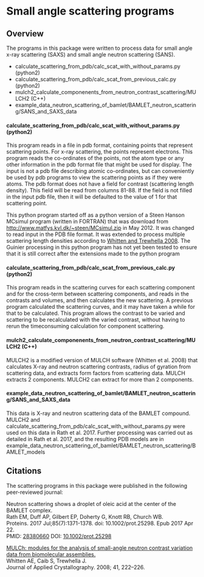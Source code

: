 Small angle scattering programs
===============================

## Overview

The programs in this package were written to process data for small angle x-ray scattering (SAXS) and small angle neutron scattering (SANS).

* calculate_scattering_from_pdb/calc_scat_with_without_params.py (python2)
* calculate_scattering_from_pdb/calc_scat_from_previous_calc.py (python2)
* mulch2_calculate_componenents_from_neutron_contrast_scattering/MULCH2 (C++)
* example_data_neutron_scattering_of_bamlet/BAMLET_neutron_scattering/SANS_and_SAXS_data

#### calculate_scattering_from_pdb/calc_scat_with_without_params.py (python2)

This program reads in a file in pdb format, containing points that represent scattering points.
For x-ray scattering, the points represent electrons.
This program reads the co-ordinates of the points,
not the atom type or any other information in the pdb format file that might be used for display.
The input is not a pdb file describing atomic co-ordinates,
but can conveniently be used by pdb programs to view the scattering points as if they were atoms.
The pdb format does not have a field for contrast (scattering length density).
This field will be read from columns 81-88. If the field is not filled in the input pdb file,
then it will be defaulted to the value of 1 for that scattering point.

This python program started off as a python version of a Steen Hanson MCsimul program (written in FORTRAN)
that was download from http://www.matfys.kvl.dk/~steen/MCsimul.zip in May 2012.
It was changed to read input in the PDB file format.
It was extended to process multiple scattering length densities according to [Whitten and Trewhella 2008](http://scripts.iucr.org/cgi-bin/paper?S0021889807055136).
The Guinier processing in this python program has not yet been tested to ensure that it is still correct after the extensions made to the python program

#### calculate_scattering_from_pdb/calc_scat_from_previous_calc.py (python2)

This program reads in the scattering curves for each scattering component and for the  cross-term between scattering components,
and reads in the contrasts and volumes, and then calculates the new scattering.
A previous program calculated the scattering curves, and it may have taken a while for that to be calculated.
This program allows the contrast to be varied and scattering to be recalculated with the varied contrast,
without having to rerun the timeconsuming calculation for component scattering.

#### mulch2_calculate_componenents_from_neutron_contrast_scattering/MULCH2 (C++)

MULCH2 is a modified version of MULCH software (Whitten et al. 2008) that calculates X-ray and neutron scattering contrasts, radius of gyration from scattering data, and extracts form factors from scattering data. MULCH extracts 2 components. MULCH2 can extract for more than 2 components.

#### example_data_neutron_scattering_of_bamlet/BAMLET_neutron_scattering/SANS_and_SAXS_data

This data is X-ray and neutron scattering data of the BAMLET compound. MULCH2 and calculate_scattering_from_pdb/calc_scat_with_without_params.py were used on this data in Rath et al. 2017. 
Further processing was carried out as detailed in Rath et al. 2017, and the resulting PDB models are in example_data_neutron_scattering_of_bamlet/BAMLET_neutron_scattering/BAMLET_models

## Citations

The scattering programs in this package were published in the following peer-reviewed journal:

Neutron scattering shows a droplet of oleic acid at the center of the BAMLET complex.  
Rath EM, Duff AP, Gilbert EP, Doherty G, Knott RB, Church WB.  
Proteins. 2017 Jul;85(7):1371-1378. doi: 10.1002/prot.25298. Epub 2017 Apr 22.  
PMID: [28380660](https://www.ncbi.nlm.nih.gov/pubmed/28380660) DOI: [10.1002/prot.25298](https://onlinelibrary.wiley.com/doi/abs/10.1002/prot.25298)  

[MULCh: modules for the analysis of small-angle neutron contrast variation data from biomolecular assemblies.](http://scripts.iucr.org/cgi-bin/paper?S0021889807055136)  
Whitten AE, Caib S, Trewhella J.  
Journal of Applied Crystallography. 2008; 41, 222–226.  

